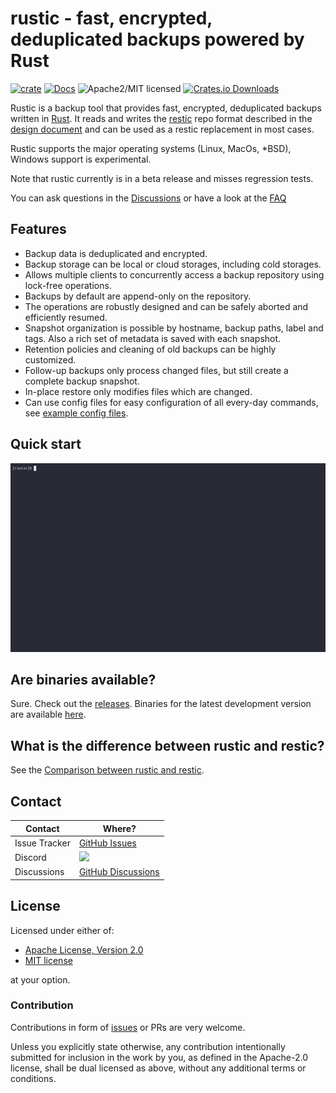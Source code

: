 # rustic - fast, encrypted, deduplicated backups powered by Rust

[![crate][crate-image]][crate-link]
[![Docs][docs-image]][docs-link]
![Apache2/MIT licensed][license-image]
[![Crates.io Downloads][downloads-image]][crate-link]

Rustic is a backup tool that provides fast, encrypted, deduplicated backups written in [Rust](https://www.rust-lang.org/).
It reads and writes the [restic][1] repo format described in the [design document][2]
and can be used as a restic replacement in most cases.

Rustic supports the major operating systems (Linux, MacOs, *BSD), Windows support is experimental.

Note that rustic currently is in a beta release and misses regression tests.

You can ask questions in the [Discussions][3] or have a look at the [FAQ](docs/FAQ.md)

## Features

- Backup data is deduplicated and encrypted.
- Backup storage can be local or cloud storages, including cold storages.
- Allows multiple clients to concurrently access a backup repository using lock-free operations.
- Backups by default are append-only on the repository.
- The operations are robustly designed and can be safely aborted and efficiently resumed.
- Snapshot organization is possible by hostname, backup paths, label and tags. Also a rich set of metadata is saved with each snapshot.
- Retention policies and cleaning of old backups can be highly customized.
- Follow-up backups only process changed files, but still create a complete backup snapshot.
- In-place restore only modifies files which are changed.
- Can use config files for easy configuration of all every-day commands, see [example config files](config/).

## Quick start

![rustic getting started](https://github.com/rustic-rs/rustic/blob/main/docs/screenshots/gettingstarted.gif?raw=true)

## Are binaries available?

Sure. Check out the [releases](https://github.com/rustic-rs/rustic/releases).
Binaries for the latest development version are available [here](https://github.com/rustic-rs/rustic-beta).

## What is the difference between rustic and restic?

See the [Comparison between rustic and restic](docs/comparison-restic.md).

## Contact

Contact          | Where?
-----------------|-------
Issue Tracker    | [GitHub Issues](https://github.com/rustic-rs/rustic/issues)
Discord | [![](https://dcbadge.vercel.app/api/server/WRUWENZnzQ)](https://discord.gg/WRUWENZnzQ)
Discussions      | [GitHub Discussions](https://github.com/rustic-rs/rustic/discussions)


## License

Licensed under either of:

- [Apache License, Version 2.0](./LICENSE-APACHE)
- [MIT license](./LICENSE-MIT)

at your option.

### Contribution

Contributions in form of [issues][4] or PRs are very welcome.

Unless you explicitly state otherwise, any contribution intentionally submitted
for inclusion in the work by you, as defined in the Apache-2.0 license, shall be
dual licensed as above, without any additional terms or conditions.

[//]: # (badges)

[crate-image]: https://img.shields.io/crates/v/rustic-rs.svg
[crate-link]: https://crates.io/crates/rustic-rs
[docs-image]: https://docs.rs/rustic-rs/badge.svg
[docs-link]: https://docs.rs/rustic-rs/
[license-image]: https://img.shields.io/badge/license-Apache2.0/MIT-blue.svg
[downloads-image]: https://img.shields.io/crates/d/rustic-rs.svg

[//]: # (general links)

[1]: https://github.com/restic/restic
[2]: https://github.com/restic/restic/blob/master/doc/design.rst
[3]: https://github.com/rustic-rs/rustic/discussions
[4]: https://github.com/rustic-rs/rustic/issues/new/choose
